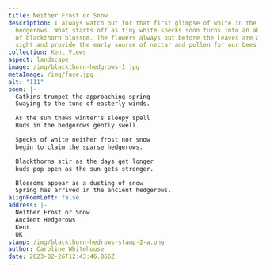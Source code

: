```yaml
---
title: Neither Frost or Snow
description: I always watch out for that first glimpse of white in the
  hedgerows. What starts off as tiny white specks soon turns into an abundance
  of blackthorn blossom. The flowers always out before the leaves are a welcome
  sight and provide the early source of nectar and pollen for our bees.
collection: Kent Views
aspect: landscape
image: /img/blackthorn-hedgrows-1.jpg
metaImage: /img/face.jpg
alt: "111"
poem: |-
  Catkins trumpet the approaching spring
  Swaying to the tune of easterly winds.

  As the sun thaws winter's sleepy spell
  Buds in the hedgerows gently swell.

  Specks of white neither frost nor snow
  begin to claim the sparse hedgerows.

  Blackthorns stir as the days get longer
  buds pop open as the sun gets stronger.

  Blossoms appear as a dusting of snow
  Spring has arrived in the ancient hedgerows.
alignPoemLeft: false
address: |-
  Neither Frost or Snow
  Ancient Hedgerows
  Kent
  UK
stamp: /img/blackthorn-hedrows-stamp-2-a.png
author: Caroline Whitehouse
date: 2023-02-26T12:43:46.866Z
---
```

